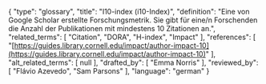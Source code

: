 {
    "type": "glossary",
    "title": "I10-index (i10-Index)",
    "definition": "Eine von Google Scholar erstellte Forschungsmetrik. Sie gibt für eine/n Forschenden die Anzahl der Publikationen mit mindestens 10 Zitationen an.",
    "related_terms": [
        "Citation",
        "DORA",
        "H-index",
        "Impact"
    ],
    "references": [
        "[https://guides.library.cornell.edu/impact/author-impact-10](https://guides.library.cornell.edu/impact/author-impact-10)"
    ],
    "alt_related_terms": [
        null
    ],
    "drafted_by": [
        "Emma Norris"
    ],
    "reviewed_by": [
        "Flávio Azevedo",
        "Sam Parsons"
    ],
    "language": "german"
}